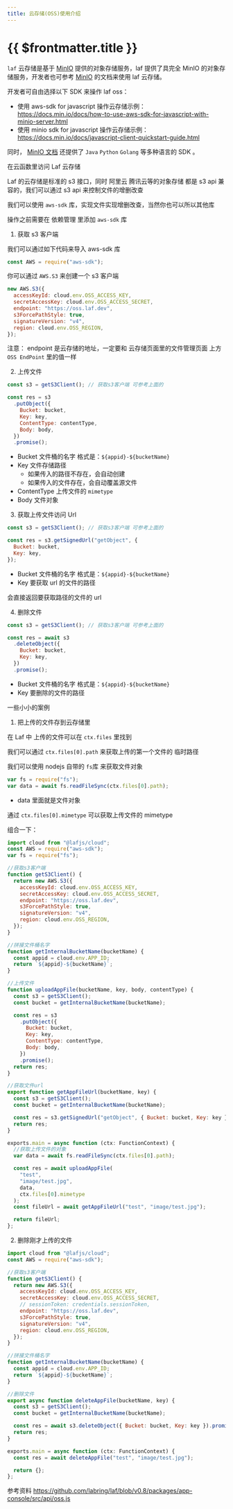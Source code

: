 ```yaml
---
title: 云存储(OSS)使用介绍
---
```


# {{ $frontmatter.title }}

`laf` 云存储是基于 [MinIO](https://min.io/) 提供的对象存储服务，laf 提供了具完全 MinIO 的对象存储服务，开发者也可参考 [MinIO](https://min.io/) 的文档来使用 laf 云存储。

开发者可自由选择以下 SDK 来操作 laf oss：

- 使用 aws-sdk for javascript 操作云存储示例： https://docs.min.io/docs/how-to-use-aws-sdk-for-javascript-with-minio-server.html
- 使用 minio sdk for javascript 操作云存储示例： https://docs.min.io/docs/javascript-client-quickstart-guide.html

同时， [MinIO 文档](https://docs.min.io/docs/javascript-client-quickstart-guide.html) 还提供了 `Java` `Python` `Golang` 等多种语言的 SDK 。

在云函数里访问 Laf 云存储

Laf 的云存储是标准的 s3 接口，同时 阿里云 腾讯云等的对象存储 都是 s3 api 兼容的，我们可以通过 s3 api 来控制文件的增删改查

我们可以使用 `aws-sdk` 库，实现文件实现增删改查，当然你也可以所以其他库

操作之前需要在 依赖管理 里添加 `aws-sdk` 库

1. 获取 s3 客户端

我们可以通过如下代码来导入 aws-sdk 库

```javascript
const AWS = require("aws-sdk");
```

你可以通过 `AWS.S3` 来创建一个 s3 客户端

```javascript
new AWS.S3({
  accessKeyId: cloud.env.OSS_ACCESS_KEY,
  secretAccessKey: cloud.env.OSS_ACCESS_SECRET,
  endpoint: "https://oss.laf.dev",
  s3ForcePathStyle: true,
  signatureVersion: "v4",
  region: cloud.env.OSS_REGION,
});
```

注意： endpoint 是云存储的地址，一定要和 云存储页面里的文件管理页面 上方 `OSS EndPoint` 里的值一样

2. 上传文件

```javascript
const s3 = getS3Client(); // 获取s3客户端 可参考上面的

const res = s3
  .putObject({
    Bucket: bucket,
    Key: key,
    ContentType: contentType,
    Body: body,
  })
  .promise();
```

- Bucket 文件桶的名字 格式是：`${appid}-${bucketName}`
- Key 文件存储路径
  - 如果传入的路径不存在，会自动创建
  - 如果传入的文件存在，会自动覆盖源文件
- ContentType 上传文件的 `mimetype`
- Body 文件对象

3. 获取上传文件访问 Url

```javascript
const s3 = getS3Client(); // 获取s3客户端 可参考上面的

const res = s3.getSignedUrl("getObject", {
  Bucket: bucket,
  Key: key,
});
```

- Bucket 文件桶的名字 格式是：`${appid}-${bucketName}`
- Key 要获取 url 的文件的路径

会直接返回要获取路径的文件的 url

4. 删除文件

```javascript
const s3 = getS3Client(); // 获取s3客户端 可参考上面的

const res = await s3
  .deleteObject({
    Bucket: bucket,
    Key: key,
  })
  .promise();
```

- Bucket 文件桶的名字 格式是：`${appid}-${bucketName}`
- Key 要删除的文件的路径

一些小小的案例

1. 把上传的文件存到云存储里

在 Laf 中 上传的文件可以在 `ctx.files` 里找到

我们可以通过 `ctx.files[0].path` 来获取上传的第一个文件的 临时路径

我们可以使用 nodejs 自带的 `fs`库 来获取文件对象

```javascript
var fs = require("fs");
var data = await fs.readFileSync(ctx.files[0].path);
```

- data 里面就是文件对象

通过 `ctx.files[0].mimetype` 可以获取上传文件的 mimetype

组合一下：

```javascript
import cloud from "@lafjs/cloud";
const AWS = require("aws-sdk");
var fs = require("fs");

//获取s3客户端
function getS3Client() {
  return new AWS.S3({
    accessKeyId: cloud.env.OSS_ACCESS_KEY,
    secretAccessKey: cloud.env.OSS_ACCESS_SECRET,
    endpoint: "https://oss.laf.dev",
    s3ForcePathStyle: true,
    signatureVersion: "v4",
    region: cloud.env.OSS_REGION,
  });
}

//拼接文件桶名字
function getInternalBucketName(bucketName) {
  const appid = cloud.env.APP_ID;
  return `${appid}-${bucketName}`;
}

//上传文件
function uploadAppFile(bucketName, key, body, contentType) {
  const s3 = getS3Client();
  const bucket = getInternalBucketName(bucketName);

  const res = s3
    .putObject({
      Bucket: bucket,
      Key: key,
      ContentType: contentType,
      Body: body,
    })
    .promise();
  return res;
}

//获取文件url
export function getAppFileUrl(bucketName, key) {
  const s3 = getS3Client();
  const bucket = getInternalBucketName(bucketName);

  const res = s3.getSignedUrl("getObject", { Bucket: bucket, Key: key });
  return res;
}

exports.main = async function (ctx: FunctionContext) {
  //获取上传文件的对象
  var data = await fs.readFileSync(ctx.files[0].path);

  const res = await uploadAppFile(
    "test",
    "image/test.jpg",
    data,
    ctx.files[0].mimetype
  );
  const fileUrl = await getAppFileUrl("test", "image/test.jpg");

  return fileUrl;
};
```

2. 删除刚才上传的文件

```javascript
import cloud from "@lafjs/cloud";
const AWS = require("aws-sdk");

//获取s3客户端
function getS3Client() {
  return new AWS.S3({
    accessKeyId: cloud.env.OSS_ACCESS_KEY,
    secretAccessKey: cloud.env.OSS_ACCESS_SECRET,
    // sessionToken: credentials.sessionToken,
    endpoint: "https://oss.laf.dev",
    s3ForcePathStyle: true,
    signatureVersion: "v4",
    region: cloud.env.OSS_REGION,
  });
}

//拼接文件桶名字
function getInternalBucketName(bucketName) {
  const appid = cloud.env.APP_ID;
  return `${appid}-${bucketName}`;
}

//删除文件
export async function deleteAppFile(bucketName, key) {
  const s3 = getS3Client();
  const bucket = getInternalBucketName(bucketName);

  const res = await s3.deleteObject({ Bucket: bucket, Key: key }).promise();
  return res;
}

exports.main = async function (ctx: FunctionContext) {
  const res = await deleteAppFile("test", "image/test.jpg");

  return {};
};
```

参考资料 https://github.com/labring/laf/blob/v0.8/packages/app-console/src/api/oss.js

